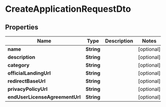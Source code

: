 # CreateApplicationRequestDto

## Properties
Name | Type | Description | Notes
------------ | ------------- | ------------- | -------------
**name** | **String** |  |  [optional]
**description** | **String** |  |  [optional]
**category** | **String** |  |  [optional]
**officialLandingUrl** | **String** |  |  [optional]
**redirectBaseUrl** | **String** |  |  [optional]
**privacyPolicyUrl** | **String** |  |  [optional]
**endUserLicenseAgreementUrl** | **String** |  |  [optional]
